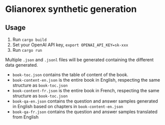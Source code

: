 # Glianorex synthetic generation

## Usage

1) Run `cargo build`
2) Set your OpenAI API key, `export OPENAI_API_KEY=sk-xxx`
3) Run `cargo run`

Multiple `.json` and `.jsonl` files will be generated containing the different data generated.

* `book-toc.json` contains the table of content of the book.
* `book-content-en.json` is the entire book in English, respecting the same structure as `book-toc.json`
* `book-content-fr.json` is the entire book in French, respecting the same structure as `book-toc.json`
* `book-qa-en.json` contains the question and answer samples generated in English based on chapters in `book-content-en.json`
* `book-qa-fr.json` contains the question and answer samples translated from English
